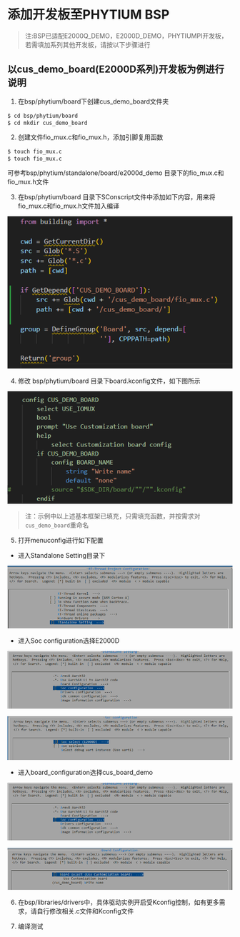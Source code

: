 # 添加开发板至PHYTIUM BSP

>注:BSP已适配E2000Q_DEMO，E2000D_DEMO，PHYTIUMPI开发板，若需填加系列其他开发板，请按以下步骤进行

## 以cus_demo_board(E2000D系列)开发板为例进行说明

1. 在bsp/phytium/board下创建cus_demo_board文件夹
```
$ cd bsp/phytium/board
$ cd mkdir cus_demo_board
```

2. 创建文件fio_mux.c和fio_mux.h，添加引脚复用函数
```
$ touch fio_mux.c
$ touch fio_mux.c
```
可参考bsp/phytium/standalone/board/e2000d_demo 目录下的fio_mux.c和fio_mux.h文件

3. 在bsp/phytium/board 目录下SConscript文件中添加如下内容，用来将fio_mux.c和fio_mux.h文件加入编译

![SConscript](./../figures/SConscript.png)

4. 修改 bsp/phytium/board 目录下board.kconfig文件，如下图所示

![board_kconfig](./../figures/board_kconfig.png)

>注：示例中以上述基本框架已填充，只需填充函数，并按需求对`cus_demo_board`重命名

5. 打开menuconfig进行如下配置

- 进入Standalone Setting目录下

![standalone_setting](./../figures/standalone_setting.png)

- 进入Soc configuration选择E2000D

![soc_configuration](./../figures/soc_configuration.png)

![soc_select](./../figures/soc_select.png)

- 进入board_configuration选择cus_board_demo

![board_configuration](./../figures/soc_configuration.png)

![board_select](./../figures/board_select.png)

6. 在bsp/libraries/drivers中，具体驱动实例开启受Kconfig控制，如有更多需求，请自行修改相关.c文件和Kconfig文件

7. 编译测试







